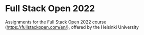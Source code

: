 # Full Stack Open 2022
Assignments for the Full Stack Open 2022 course (https://fullstackopen.com/en/), offered by the Helsinki University 
